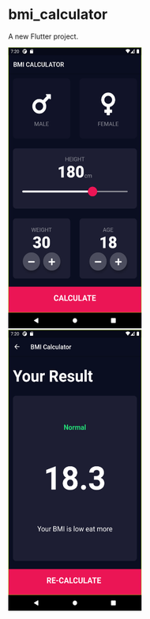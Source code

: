 # bmi_calculator

A new Flutter project.

<img src=images/ss1.png width="270" height="570"> <img src=images/ss2.png width="270" height="570">